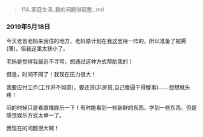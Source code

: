 > 114_家庭生活_我的问题得调整_.md

### 2019年5月18日

今天老爸老妈来我住的地方，老妈原计划在我这里待一阵的，所以准备了被褥(薄)，但我这里太狭小了。

老妈是觉得我最近不寻常，想通过这种方式帮助我的！

但是，时间不同了！我现在压力很大！

我要应付工作(工作并不如意)，要还贷(非房贷,自己傻逼干得傻事)…… 想想就头疼！

闷的时候只是看直播娱乐一下！有时能看到一些新鲜的东西，学到一些东西，但是感觉娱乐方式太单一了。

我现在的问题很大啊！











